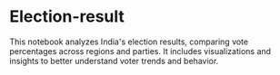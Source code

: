 # Election-result
This notebook analyzes India's election results, comparing vote percentages across regions and parties. It includes visualizations and insights to better understand voter trends and behavior.
